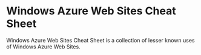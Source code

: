 Windows Azure Web Sites Cheat Sheet
===================================

Windows Azure Web Sites Cheat Sheet is a collection of lesser known uses of Windows Azure Web Sites.
